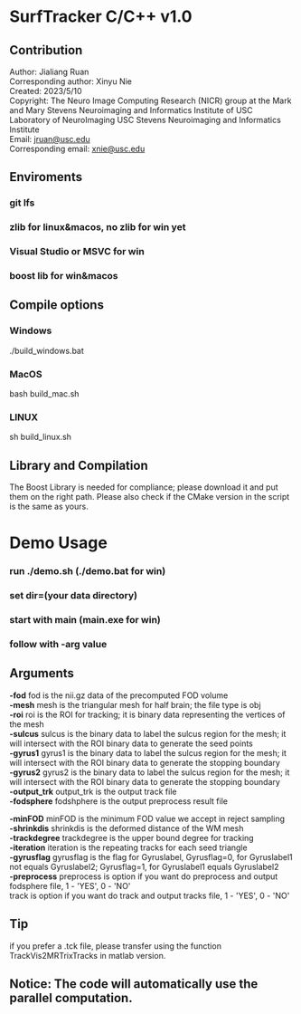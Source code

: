 # SurfTracker C/C++ v1.0 
## Contribution <br />
Author: Jialiang Ruan <br />
Corresponding author: Xinyu Nie <br />
Created: 2023/5/10  <br />
Copyright: The Neuro Image Computing Research (NICR) group at the Mark and Mary Stevens Neuroimaging 
and Informatics Institute of USC Laboratory of NeuroImaging USC Stevens Neuroimaging and Informatics Institute <br />
Email: jruan@usc.edu <br />
Corresponding email: xnie@usc.edu <br />

## Enviroments
### git lfs
### zlib for linux&macos, no zlib for win yet
### Visual Studio or MSVC for win
### boost lib for win&macos
## Compile options
### Windows<br />
./build_windows.bat
### MacOS<br/>
bash build_mac.sh
### LINUX
sh build_linux.sh<br/>
<!-- The main function of the tractography is Ufibertracking.cpp. <br /> -->

## Library and Compilation
The Boost Library is needed for compliance; please download it and put them on the right path. Please also check if the CMake version in the script is the same as yours. <br />

# Demo Usage
### run ./demo.sh (./demo.bat for win)<br/>
### set dir=(your data directory)
### start with main (main.exe for win) </br>
### follow with -arg value
## Arguments <br />
**-fod**  fod is the nii.gz data of the precomputed FOD volume <br />
**-mesh** mesh is the triangular mesh for half brain; the file type is obj <br />
**-roi** roi is the ROI for tracking; it is binary data representing the vertices of the mesh <br />
**-sulcus** sulcus is the binary data to label the sulcus region for the mesh; it will intersect with the ROI binary  data to generate the seed points <br />
**-gyrus1** gyrus1 is the binary data to label the sulcus region for the mesh; it will intersect with the ROI binary data to generate the stopping boundary <br />
**-gyrus2** gyrus2 is the binary data to label the sulcus region for the mesh; it will intersect with the ROI binary data to generate the stopping boundary <br />
**-output_trk** output_trk is the output track file <br />
**-fodsphere** fodshphere is the output preprocess result file <br />

**-minFOD** minFOD is the minimum FOD value we accept in reject sampling <br />
**-shrinkdis** shrinkdis is the deformed distance of the WM mesh <br />
**-trackdegree** trackdegree is the upper bound degree for tracking  <br />
**-iteration** iteration is the repeating tracks for each seed triangle <br />
**-gyrusflag** gyrusflag is the flag for Gyruslabel, Gyrusflag=0, for Gyruslabel1 not equals Gyruslabel2; Gyrusflag=1, for Gyruslabel1 equals Gyruslabel2 <br />
**-preprocess** preprocess is option if you want do preprocess and output fodsphere file, 1 - 'YES', 0 - 'NO' <br />
track is option if you want do track and output tracks file, 1 - 'YES', 0 - 'NO' <br />

## Tip
if you prefer a .tck file, please transfer using the function TrackVis2MRTrixTracks in matlab version.


## Notice: The code will automatically use the parallel computation.
